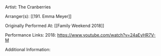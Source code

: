 Artist: The Cranberries


  

Arranger(s): [[191. Emma Meyer]]

  

Originally Performed At: [[Family Weekend 2018]]

  

Performance Links:
2018: https://www.youtube.com/watch?v=24aEyHR7V-M

  

Additional Information: